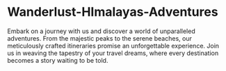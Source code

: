 # Wanderlust-HImalayas-Adventures
Embark on a journey with us and discover a world of unparalleled adventures.  From the majestic peaks to the serene beaches, our meticulously crafted itineraries promise an unforgettable experience. Join us in weaving the tapestry of your travel dreams, where every destination becomes a story waiting to be told.
